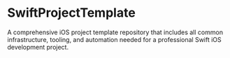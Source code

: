 # SwiftProjectTemplate
A comprehensive iOS project template repository that includes all common infrastructure, tooling, and automation needed for a professional Swift iOS development project.
